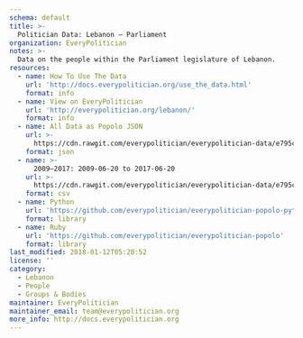 ```yaml
---
schema: default
title: >-
  Politician Data: Lebanon — Parliament
organization: EveryPolitician
notes: >-
  Data on the people within the Parliament legislature of Lebanon.
resources:
  - name: How To Use The Data
    url: 'http://docs.everypolitician.org/use_the_data.html'
    format: info
  - name: View on EveryPolitician
    url: 'http://everypolitician.org/lebanon/'
    format: info
  - name: All Data as Popolo JSON
    url: >-
      https://cdn.rawgit.com/everypolitician/everypolitician-data/e795c81b9096f0b96f9a6ae5d8753e471e3ac2b6/data/Lebanon/Parliament/ep-popolo-v1.0.json
    format: json
  - name: >-
      2009–2017: 2009-06-20 to 2017-06-20
    url: >-
      https://cdn.rawgit.com/everypolitician/everypolitician-data/e795c81b9096f0b96f9a6ae5d8753e471e3ac2b6/data/Lebanon/Parliament/term-2009.csv
    format: csv
  - name: Python
    url: 'https://github.com/everypolitician/everypolitician-popolo-python'
    format: library
  - name: Ruby
    url: 'https://github.com/everypolitician/everypolitician-popolo'
    format: library
last_modified: 2018-01-12T05:20:52
license: ''
category:
  - Lebanon
  - People
  - Groups & Bodies
maintainer: EveryPolitician
maintainer_email: team@everypolitician.org
more_info: http://docs.everypolitician.org
---
```


